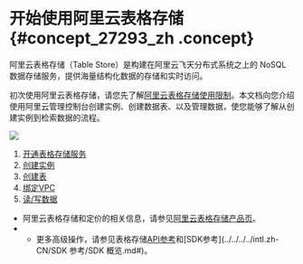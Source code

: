 # 开始使用阿里云表格存储 {#concept_27293_zh .concept}

阿里云表格存储（Table Store）是构建在阿里云飞天分布式系统之上的 NoSQL 数据存储服务，提供海量结构化数据的存储和实时访问。

初次使用阿里云表格存储，请您先了解[阿里云表格存储使用限制](../../../../intl.zh-CN/使用限制/使用限制.md#)。本文档向您介绍使用阿里云管理控制台创建实例、创建数据表、以及管理数据，使您能够了解从创建实例到检索数据的流程。

![](http://docs-aliyun.cn-hangzhou.oss.aliyun-inc.com/assets/pic/27293/cn_zh/1533275809139/%E6%8D%95%E8%8E%B7.PNG)

1.  [开通表格存储服务](intl.zh-CN/快速入门/开通表格存储服务.md#)
2.  [创建实例](intl.zh-CN/快速入门/创建实例.md#)
3.  [创建表](intl.zh-CN/快速入门/创建数据表.md#)
4.  [绑定VPC](intl.zh-CN/快速入门/绑定VPC.md#)
5.  [读/写数据](intl.zh-CN/快速入门/读写数据.md#)

-   阿里云表格存储和定价的相关信息，请参见[阿里云表格存储产品页](https://www.alibabacloud.com/product/table-store)。
-   -   更多高级操作，请参见表格存储[API参考](../../../../intl.zh-CN/.md#)和[SDK参考](../../../../intl.zh-CN/SDK 参考/SDK 概览.md#)。

